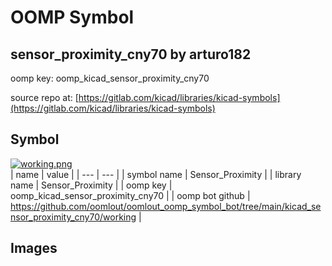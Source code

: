 # OOMP Symbol  
## sensor_proximity_cny70  by arturo182  
  
oomp key: oomp_kicad_sensor_proximity_cny70  
  
source repo at: [https://gitlab.com/kicad/libraries/kicad-symbols](https://gitlab.com/kicad/libraries/kicad-symbols)  
## Symbol  
  
[![working.png](working_600.png)](working.png)  
| name | value | 
| --- | --- | 
| symbol name | Sensor_Proximity | 
| library name | Sensor_Proximity | 
| oomp key | oomp_kicad_sensor_proximity_cny70 | 
| oomp bot github | https://github.com/oomlout/oomlout_oomp_symbol_bot/tree/main/kicad_sensor_proximity_cny70/working | 
## Images  
